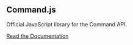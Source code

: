 ## Command.js

Official JavaScript library for the Command API.

[Read the Documentation](https://portal.oncommand.io/docs/command-js/0.27.0/introduction)